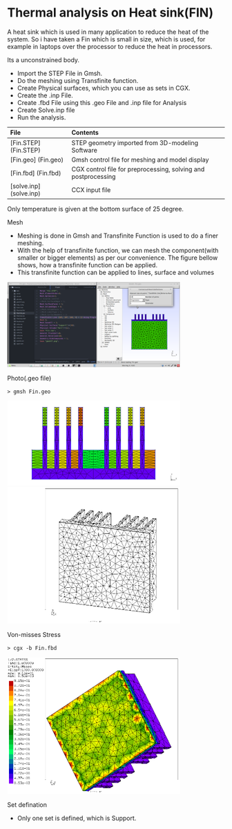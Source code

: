 # Thermal analysis on Heat sink(FIN)

A heat sink which is used in many application to reduce the heat of the system.
So i have taken a Fin which is small in size, which is used, for example in laptops over the processor to reduce the heat in processors.

Its a unconstrained body.
* Import the STEP File in Gmsh.
* Do the meshing using Transfinite function.
* Create Physical surfaces, which you can use as sets in CGX.
* Create the .inp File.
* Create .fbd File using this .geo File and .inp file for Analysis
* Create Solve.inp file
* Run the analysis.

| File     | Contents       |
| :------- | :------------- |
| [Fin.STEP] (Fin.STEP) |  STEP geometry imported from 3D-modeling Software |
| [Fin.geo] (Fin.geo) |	Gmsh  control file for meshing and model display |
| [Fin.fbd] (Fin.fbd)	| CGX control file for preprocessing, solving and postprocessing |
| [solve.inp] (solve.inp) |	  CCX input file |

Only temperature is given at the bottom surface of 25 degree.

Mesh 
* Meshing is done in Gmsh and Transfinite Function is used to do a finer meshing.
* With the help of transfinite function, we can mesh the component(with smaller or bigger elements) as per our convenience. The figure bellow shows, how a transfinite function can be applied. 
* This transfinite function can be applied to lines, surface and volumes

<img src="Refs/Transfinite.png" width="400" title="Transfinite function">

Photo(.geo file)
```
> gmsh Fin.geo
```
<img src="Refs/gmshVT.png" width="400" title=".geo file">

<img src="Refs/geo.png" width="400" title=".geo file">

Von-misses Stress 
```
> cgx -b Fin.fbd
```
<img src="Refs/se.png" width="400" title="von Mises stress">

Set defination 
* Only one set is defined, which is Support.




